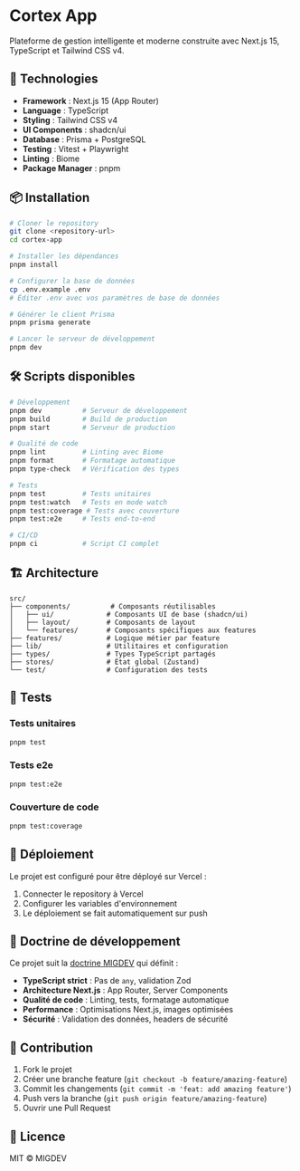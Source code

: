 # Cortex App

Plateforme de gestion intelligente et moderne construite avec Next.js 15, TypeScript et Tailwind CSS v4.

## 🚀 Technologies

- **Framework** : Next.js 15 (App Router)
- **Language** : TypeScript
- **Styling** : Tailwind CSS v4
- **UI Components** : shadcn/ui
- **Database** : Prisma + PostgreSQL
- **Testing** : Vitest + Playwright
- **Linting** : Biome
- **Package Manager** : pnpm

## 📦 Installation

```bash
# Cloner le repository
git clone <repository-url>
cd cortex-app

# Installer les dépendances
pnpm install

# Configurer la base de données
cp .env.example .env
# Éditer .env avec vos paramètres de base de données

# Générer le client Prisma
pnpm prisma generate

# Lancer le serveur de développement
pnpm dev
```

## 🛠️ Scripts disponibles

```bash
# Développement
pnpm dev          # Serveur de développement
pnpm build        # Build de production
pnpm start        # Serveur de production

# Qualité de code
pnpm lint         # Linting avec Biome
pnpm format       # Formatage automatique
pnpm type-check   # Vérification des types

# Tests
pnpm test         # Tests unitaires
pnpm test:watch   # Tests en mode watch
pnpm test:coverage # Tests avec couverture
pnpm test:e2e     # Tests end-to-end

# CI/CD
pnpm ci           # Script CI complet
```

## 🏗️ Architecture

```
src/
├── components/          # Composants réutilisables
│   ├── ui/             # Composants UI de base (shadcn/ui)
│   ├── layout/         # Composants de layout
│   └── features/       # Composants spécifiques aux features
├── features/           # Logique métier par feature
├── lib/                # Utilitaires et configuration
├── types/              # Types TypeScript partagés
├── stores/             # État global (Zustand)
└── test/               # Configuration des tests
```

## 🧪 Tests

### Tests unitaires
```bash
pnpm test
```

### Tests e2e
```bash
pnpm test:e2e
```

### Couverture de code
```bash
pnpm test:coverage
```

## 🚀 Déploiement

Le projet est configuré pour être déployé sur Vercel :

1. Connecter le repository à Vercel
2. Configurer les variables d'environnement
3. Le déploiement se fait automatiquement sur push

## 📝 Doctrine de développement

Ce projet suit la [doctrine MIGDEV](./CLEAN_CODE.md) qui définit :

- **TypeScript strict** : Pas de `any`, validation Zod
- **Architecture Next.js** : App Router, Server Components
- **Qualité de code** : Linting, tests, formatage automatique
- **Performance** : Optimisations Next.js, images optimisées
- **Sécurité** : Validation des données, headers de sécurité

## 🤝 Contribution

1. Fork le projet
2. Créer une branche feature (`git checkout -b feature/amazing-feature`)
3. Commit les changements (`git commit -m 'feat: add amazing feature'`)
4. Push vers la branche (`git push origin feature/amazing-feature`)
5. Ouvrir une Pull Request

## 📄 Licence

MIT © MIGDEV
